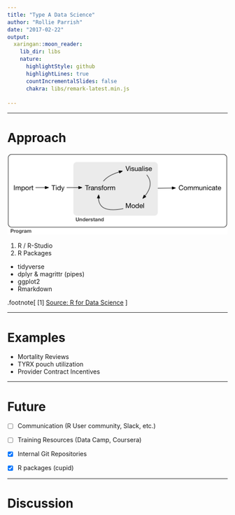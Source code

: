 ```yaml
---
title: "Type A Data Science"
author: "Rollie Parrish"
date: "2017-02-22"
output:
  xaringan::moon_reader:
    lib_dir: libs
    nature:
      highlightStyle: github
      highlightLines: true
      countIncrementalSlides: false
      chakra: libs/remark-latest.min.js

---
```



---
# Approach 

![Source: R for Data Science](data-science.png)

1. R / R-Studio
2. R Packages
  - tidyverse
  - dplyr & magrittr (pipes)
  - ggplot2
  - Rmarkdown


.footnote[
[1] [Source: R for Data Science](http://r4ds.had.co.nz/index.html)
]


---
# Examples 

- Mortality Reviews
- TYRX pouch utilization
- Provider Contract Incentives


---
# Future 

- [ ] Communication (R User community, Slack, etc.)
- [ ] Training Resources (Data Camp, Coursera)
- [x] Internal Git Repositories 
- [x] R packages (cupid)


---

# Discussion 
